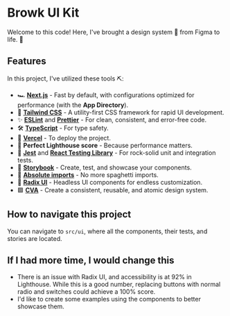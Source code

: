 # Browk UI Kit

Welcome to this code! Here, I've brought a design system 🎨 from Figma to life. 🧟

## Features

In this project, I've utilized these tools ⛏️:

- 🏎️ **[Next.js](https://nextjs.org/)** - Fast by default, with configurations optimized for performance (with the **App Directory**).
- 💅 **[Tailwind CSS](https://tailwindcss.com/)** - A utility-first CSS framework for rapid UI development.
- ✨ **[ESLint](https://eslint.org/)** and **[Prettier](https://prettier.io/)** - For clean, consistent, and error-free code.
- 🛠️ **[TypeScript](https://www.typescriptlang.org/)** - For type safety.
- 🚀 **[Vercel](https://vercel.com)** - To deploy the project.
- 💯 **Perfect Lighthouse score** - Because performance matters.
- 🧪 **[Jest](https://jestjs.io/)** and **[React Testing Library](https://testing-library.com/react)** - For rock-solid unit and integration tests.
- 📖 **[Storybook](https://storybook.js.org/)** - Create, test, and showcase your components.
- 🍝 **[Absolute imports](https://nextjs.org/docs/advanced-features/module-path-aliases)** - No more spaghetti imports.
- 🎨 **[Radix UI](https://www.radix-ui.com/)** - Headless UI components for endless customization.
- 🟪 **[CVA](http://cva.style/)** - Create a consistent, reusable, and atomic design system.

## How to navigate this project

You can navigate to `src/ui`, where all the components, their tests, and stories are located.

## If I had more time, I would change this

- There is an issue with Radix UI, and accessibility is at 92% in Lighthouse. While this is a good number, replacing buttons with normal radio and switches could achieve a 100% score.
- I'd like to create some examples using the components to better showcase them.
